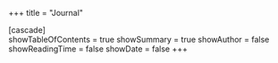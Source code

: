 +++
title = "Journal"

[cascade]    
    showTableOfContents = true
    showSummary = true
    showAuthor = false
    showReadingTime = false
    showDate = false
+++